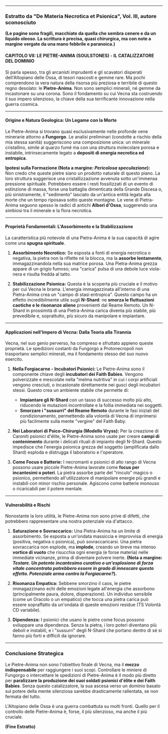 
---

### **Estratto da "De Materia Necrotica et Psionica", Vol. III, autore sconosciuto**

**(Le pagine sono fragili, macchiate da quella che sembra cenere e da un liquido oleoso. La scrittura è precisa, quasi chirurgica, ma con note a margine vergate da una mano febbrile e paranoica.)**

#### **CAPITOLO VII: LE PIETRE-ANIMA (SOULSTONES) - IL CATALIZZATORE DEL DOMINIO**

Si parla spesso, tra gli arcanisti imprudenti e gli scavatori disperati dell'Altopiano delle Ossa, di tesori nascosti e gemme rare. Ma pochi comprendono la vera natura della risorsa più preziosa e terribile di questo regno desolato: le **Pietre-Anima**. Non sono semplici minerali, né gemme da incastonare su una corona. Sono il fondamento su cui Vecna sta costruendo il suo impero silenzioso, la chiave della sua terrificante innovazione nella guerra cosmica.

---

#### **Origine e Natura Geologica: Un Legame con la Morte**

Le Pietre-Anima si trovano quasi esclusivamente nelle profonde vene minerarie attorno a **Fungorgo**. Le analisi preliminari (condotte a rischio della mia stessa sanità) suggeriscono una composizione unica: un minerale cristallino, simile al quarzo fumé ma con una struttura molecolare porosa e instabile, intrinsecamente legato a **depositi di energia necrotica ed entropica**.

**Ipotesi sulla Formazione (Nota a margine: *Pericolosa speculazione*):**  
Non credo che queste pietre siano un prodotto naturale di questo piano. La loro struttura suggerisce una cristallizzazione avvenuta sotto un'immensa pressione spirituale. Potrebbero essere i resti fossilizzati di un evento di estinzione di massa, forse una battaglia dimenticata della Grande Discesa o, più sinistramente, il "sedimento" lasciato da un'antica entità legata alla morte che un tempo riposava sotto queste montagne. Le vene di Pietra-Anima seguono spesso le radici di antichi **Alberi d'Ossa**, suggerendo una simbiosi tra il minerale e la flora necrotica.

---

#### **Proprietà Fondamentali: L'Assorbimento e la Stabilizzazione**

La caratteristica più notevole di una Pietra-Anima è la sua capacità di agire come una **spugna spirituale**.

1.  **Assorbimento Necrotico:** Se esposta a fonti di energia necrotica o negativa, la pietra non la riflette né la blocca, ma la **assorbe lentamente**, immagazzinandola nella sua matrice porosa. Una Pietra-Anima grezza appare di un grigio fumoso; una "carica" pulsa di una debole luce viola-nera e risulta fredda al tatto.

2.  **Stabilizzazione Psionica:** Questa è la scoperta più cruciale e il motivo per cui Vecna le brama. L'energia immagazzinata all'interno di una Pietra-Anima crea un "campo di stasi entropica". Questo campo ha un effetto incredibilmente utile sugli **N-Shard**: ne **smorza le fluttuazioni caotiche e le risonanze aliene** provenienti dal Reame Remoto. Un N-Shard in prossimità di una Pietra-Anima carica diventa più stabile, più prevedibile e, soprattutto, più sicuro da manipolare e impiantare.

---

#### **Applicazioni nell'Impero di Vecna: Dalla Teoria alla Tirannia**

Vecna, nel suo genio perverso, ha compreso e sfruttato appieno queste proprietà. Le spedizioni costanti da Fungorgo a Protonecropoli non trasportano semplici minerali, ma il fondamento stesso del suo nuovo esercito.

1.  **Nella Forgiacarne - Incubatori Psionici:**
    Le Pietre-Anima sono il componente chiave degli **incubatori dei Faith Babies**. Vengono polverizzate e mescolate nella "melma nutritiva" in cui i corpi artificiali vengono cresciuti, o incastonate direttamente nei gusci degli incubatori stessi. Questo crea un ambiente stabile che permette di:
    *   **Impiantare gli N-Shard** con un tasso di successo molto più alto, riducendo le mutazioni incontrollate e la follia immediata nei soggetti.
    *   **Smorzare i "sussurri" del Reame Remoto** durante le fasi iniziali del condizionamento, permettendo alla volontà di Vecna di imprimersi più facilmente sulla mente "vergine" del Faith Baby.

2.  **Nei Laboratori di Psico-Chirurgia (Modello Vryss):**
    Per la creazione di Caroniti psionici d'élite, le Pietre-Anima sono usate per creare **campi di contenimento** durante i delicati rituali di impianto degli N-Shard. Questo impedisce che l'energia psionica grezza del soggetto (amplificata dallo Shard) esploda e distrugga il laboratorio e l'operatore.

3.  **Come Focus e Batterie:**
    I necromanti e psionici di alto rango di Vecna possono usare piccole Pietre-Anima lavorate come **focus per incantesimi o poteri**. La pietra assorbe parte del "rinculo" magico o psionico, permettendo all'utilizzatore di manipolare energie più grandi e instabili con minor rischio personale. Agiscono come batterie monouso o ricaricabili per il potere mentale.

---

#### **Vulnerabilità e Rischi**

Nonostante la loro utilità, le Pietre-Anima non sono prive di difetti, che potrebbero rappresentare una nostra potenziale via d'attacco.

1.  **Saturazione e Sovraccarico:** Una Pietra-Anima ha un limite di assorbimento. Se esposta a un'ondata massiccia e improvvisa di energia (positiva, negativa o psionica), può sovraccaricarsi. Una pietra sovraccarica non esplode, ma **implode**, creando un breve ma intenso **vortice di vuoto** che risucchia ogni energia (e forse materia) nelle immediate vicinanze, prima di diventare polvere inerte.
    **(Nota a margine: *Testare. Un potente incantesimo curativo o un'esplosione di forza vitale concentrata potrebbero essere in grado di innescare questo effetto. Potenziale arma contro la Forgiacarne?*).**

2.  **Risonanza Empatica:** Sebbene smorzino il caos, le pietre immagazzinano echi delle emozioni legate all'energia che assorbono (principalmente paura, dolore, disperazione). Un individuo sensibile (come un Oracolo o un empatico) che tocca una pietra carica può essere sopraffatto da un'ondata di queste emozioni residue (TS Volontà CD variabile).

3.  **Dipendenza:** I psionici che usano le pietre come focus possono sviluppare una dipendenza. Senza la pietra, i loro poteri diventano più deboli e instabili, e i "sussurri" degli N-Shard che portano dentro di sé si fanno più forti e difficili da ignorare.

---

### **Conclusione Strategica**

Le Pietre-Anima non sono l'obiettivo finale di Vecna, ma il **mezzo indispensabile** per raggiungere i suoi scopi. Controllare le miniere di Fungorgo o intercettare le spedizioni di Pietre-Anima è il modo più diretto per **paralizzare la produzione dei suoi soldati psionici d'élite e dei Faith Babies**. Senza questo catalizzatore, la sua ascesa verso un dominio basato sul potere della mente silenziosa sarebbe drasticamente rallentata, se non fermata del tutto.

L'Altopiano delle Ossa è una guerra combattuta su molti fronti. Quello per il controllo delle Pietre-Anima è, forse, il più silenzioso, ma anche il più cruciale.

**(Fine Estratto)**